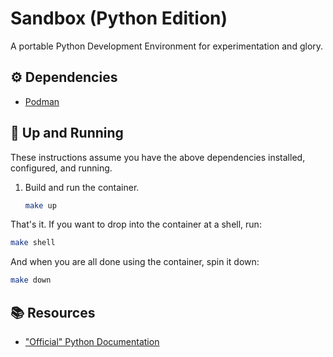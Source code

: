 # Sandbox (Python Edition)

A portable Python Development Environment for experimentation and glory.

## ⚙️ Dependencies

-   [Podman](https://podman.io/)

## 🔧 Up and Running

These instructions assume you have the above dependencies installed, configured,
and running.

1.  Build and run the container.

    ```sh
    make up
    ```

That's it. If you want to drop into the container at a shell, run:

```sh
make shell
```

And when you are all done using the container, spin it down:

```sh
make down
```

## 📚 Resources

-   ["Official" Python Documentation](https://www.python.org/doc/)

